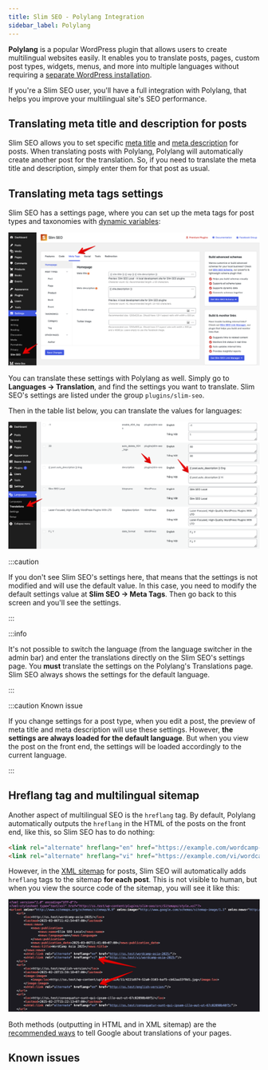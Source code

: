 ```yaml
---
title: Slim SEO - Polylang Integration
sidebar_label: Polylang
---
```


**Polylang** is a popular WordPress plugin that allows users to create multilingual websites easily. It enables you to translate posts, pages, custom post types, widgets, menus, and more into multiple languages without requiring a [separate WordPress installation](https://metabox.io/polylang-vs-wordpress-multisite/).

If you're a Slim SEO user, you'll have a full integration with Polylang, that helps you improve your multilingual site's SEO performance.

## Translating meta title and description for posts

Slim SEO allows you to set specific [meta title](/slim-seo/meta-title-tag/) and [meta description](/slim-seo/meta-description-tag/) for posts. When translating posts with Polylang, Polylang will automatically create another post for the translation. So, if you need to translate the meta title and description, simply enter them for that post as usual.

## Translating meta tags settings

Slim SEO has a settings page, where you can set up the meta tags for post types and taxonomies with [dynamic variables](/slim-seo/dynamic-variables/):

![Dynamic variables in Slim SEO](../img/settings-meta-tags-tab.png)

You can translate these settings with Polylang as well. Simply go to **Languages → Translation**, and find the settings you want to translate. Slim SEO's settings are listed under the group `plugins/slim-seo`.

Then in the table list below, you can translate the values for languages:

![Translate Slim SEO settings with Polylang](../img/polylang-translate-settings.png)

:::caution

If you don't see Slim SEO's settings here, that means that the settings is not modified and will use the default value. In this case, you need to modify the default settings value at **Slim SEO → Meta Tags**. Then go back to this screen and you'll see the settings.

:::

:::info

It's not possible to switch the language (from the language switcher in the admin bar) and enter the translations directly on the Slim SEO's settings page. You **must** translate the settings on the Polylang's Translations page. Slim SEO always shows the settings for the default language.

:::

:::caution Known issue

If you change settings for a post type, when you edit a post, the preview of meta title and meta description will use these settings. However, **the settings are always loaded for the default language**. But when you view the post on the front end, the settings will be loaded accordingly to the current language.

:::

## Hreflang tag and multilingual sitemap

Another aspect of multilingual SEO is the `hreflang` tag. By default, Polylang automatically outputs the `hreflang` in the HTML of the posts on the front end, like this, so Slim SEO has to do nothing:

```html
<link rel="alternate" hreflang="en" href="https://example.com/wordcamp-asia-2025/" />
<link rel="alternate" hreflang="vi" href="https://example.com/vi/wordcamp-asia-2025/" />
```

However, in the [XML sitemap](/slim-seo/xml-sitemap/) for posts, Slim SEO will automatically adds `hreflang` tags to the sitemap **for each post**. This is not visible to human, but when you view the source code of the sitemap, you will see it like this:

![Multilingual sitemap with Polylang](../img/wpml-multilingual-sitemap.png)

Both methods (outputting in HTML and in XML sitemap) are the [recommended ways](https://developers.google.com/search/docs/specialty/international/localized-versions#sitemap) to tell Google about translations of your pages.

## Known issues
